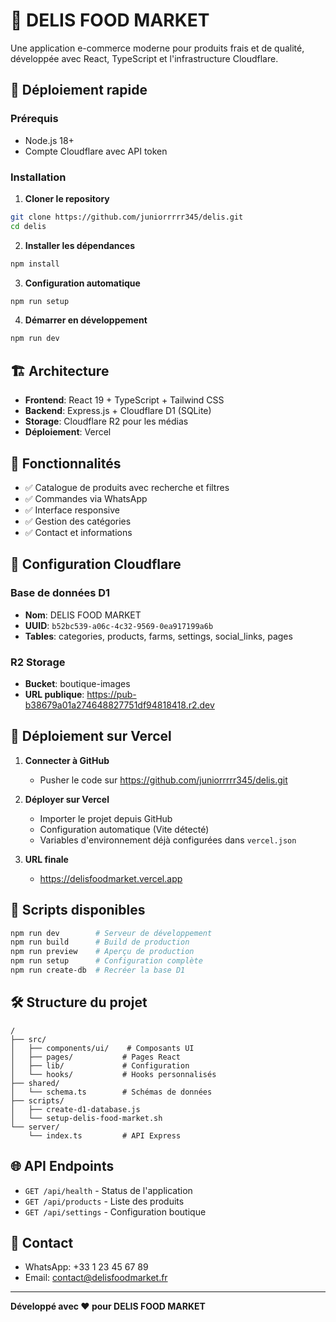 # 🛒 DELIS FOOD MARKET

Une application e-commerce moderne pour produits frais et de qualité, développée avec React, TypeScript et l'infrastructure Cloudflare.

## 🚀 Déploiement rapide

### Prérequis
- Node.js 18+
- Compte Cloudflare avec API token

### Installation

1. **Cloner le repository**
```bash
git clone https://github.com/juniorrrrr345/delis.git
cd delis
```

2. **Installer les dépendances**
```bash
npm install
```

3. **Configuration automatique**
```bash
npm run setup
```

4. **Démarrer en développement**
```bash
npm run dev
```

## 🏗️ Architecture

- **Frontend**: React 19 + TypeScript + Tailwind CSS
- **Backend**: Express.js + Cloudflare D1 (SQLite)
- **Storage**: Cloudflare R2 pour les médias
- **Déploiement**: Vercel

## 📱 Fonctionnalités

- ✅ Catalogue de produits avec recherche et filtres
- ✅ Commandes via WhatsApp
- ✅ Interface responsive
- ✅ Gestion des catégories
- ✅ Contact et informations

## 🔧 Configuration Cloudflare

### Base de données D1
- **Nom**: DELIS FOOD MARKET
- **UUID**: `b52bc539-a06c-4c32-9569-0ea917199a6b`
- **Tables**: categories, products, farms, settings, social_links, pages

### R2 Storage
- **Bucket**: boutique-images
- **URL publique**: https://pub-b38679a01a274648827751df94818418.r2.dev

## 🚀 Déploiement sur Vercel

1. **Connecter à GitHub**
   - Pusher le code sur https://github.com/juniorrrrr345/delis.git

2. **Déployer sur Vercel**
   - Importer le projet depuis GitHub
   - Configuration automatique (Vite détecté)
   - Variables d'environnement déjà configurées dans `vercel.json`

3. **URL finale**
   - https://delisfoodmarket.vercel.app

## 📝 Scripts disponibles

```bash
npm run dev        # Serveur de développement
npm run build      # Build de production
npm run preview    # Aperçu de production
npm run setup      # Configuration complète
npm run create-db  # Recréer la base D1
```

## 🛠️ Structure du projet

```
/
├── src/
│   ├── components/ui/    # Composants UI
│   ├── pages/           # Pages React
│   ├── lib/             # Configuration
│   └── hooks/           # Hooks personnalisés
├── shared/
│   └── schema.ts        # Schémas de données
├── scripts/
│   ├── create-d1-database.js
│   └── setup-delis-food-market.sh
└── server/
    └── index.ts         # API Express
```

## 🌐 API Endpoints

- `GET /api/health` - Status de l'application
- `GET /api/products` - Liste des produits
- `GET /api/settings` - Configuration boutique

## 💬 Contact

- WhatsApp: +33 1 23 45 67 89
- Email: contact@delisfoodmarket.fr

---

**Développé avec ❤️ pour DELIS FOOD MARKET**